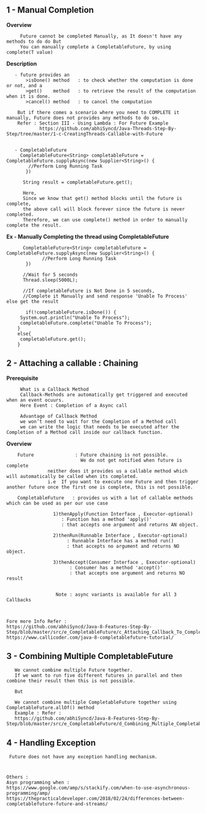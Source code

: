 
## 1 - Manual Completion

   **Overview**
   
	     Future cannot be completed Manually, as It doesn't have any methods to do do But 
	     You can manually complete a CompletableFuture, by using complete(T value)
     
     
   **Description**
   
	   - future provides an 
	       >isDone() method   : to check whether the computation is done or not, and a 
	       >get()    method   : to retrieve the result of the computation when it is done. 
	       >cancel() method   : to cancel the computation

		But if there comes a scenario where you need to COMPLETE it manually, Future does not provides any methods to do so.
		Refer : Section III - Using Lambda : For Future Example
		        https://github.com/abhiSyncd/Java-Threads-Step-By-Step/tree/master/1-c-CreatingThreads-Callable-with-Future


	   - CompletableFuture
	     CompletableFuture<String> completableFuture = CompletableFuture.supplyAsync(new Supplier<String>() {
		    //Perform Long Running Task
	       })

	      String result = completableFuture.get(); 

	      Here,
	      Since we know that get() method blocks until the future is complete, 
	      the above call will block forever since the future is never completed. 
	      Therefore, we can use complete() method in order to manually complete the result.
	
	
   **Ex - Manually Completing the thread using CompletableFuture**
		  
	      CompletableFuture<String> completableFuture = CompletableFuture.supplyAsync(new Supplier<String>() {
			     //Perform Long Running Task
	       })

	      //Wait for 5 seconds 
	      Thread.sleep(5000L);  

	      //If completableFuture is Not Done in 5 seconds, 
	      //Complete it Manually and send response 'Unable To Process' else get the result 

	       if(!completableFuture.isDone()) {
		 System.out.println("Unable To Process");
		 completableFuture.complete("Unable To Process");
		}
		else{
		 completableFuture.get();
		}
	
	
## 2 - Attaching  a callable : Chaining 
   
   
   **Prerequisite**
   
	     What is a Callback Method
	     Callback-Methods are automatically get triggered and executed when an event ocuurs.
	     Here Event : Completion of a Async call

	     Advantage of Callback Method
	     we won’t need to wait for the Completion of a Method call
	     we can write the logic that needs to be executed after the Completion of a Method call inside our callback function.


  **Overview**
  
	    Future               : Future chaining is not possible. 
	                           We do not get notified when future is complete
				   neither does it provides us a callable method which will automatically be called when its completed.
				   i.e  If you want to execute one Future and then trigger another future once the first one is complete, this is not possible.

	    CompletableFuture   : provides us with a lot of callable methods which can be used as per our use case

				     1)thenApply(Function Interface , Executor-optional)  
						: Function has a method 'apply()'  
						: that accepts one argument and returns AN object. 

				     2)thenRun(Runnable Interface , Executor-optional)      
					      : Runnable Interface has a method run() 
					      : that accepts no argument and returns NO object.

				     3)thenAccept(Consumer Interface , Executor-optional)   
					       : Consumer has a method 'accept()' 
					       : that accepts one argument and returns NO result 


				      Note : async variants is available for all 3 Callbacks  



	Fore more Info Refer : 
	https://github.com/abhiSyncd/Java-8-Features-Step-By-Step/blob/master/src/e_CompletableFuture/c_Attaching_Callback_To_CompletableFuture
	https://www.callicoder.com/java-8-completablefuture-tutorial/



## 3 - Combining Multiple CompletableFuture
   
       We cannot combine multiple Future together. 
       If we want to run five different futures in parallel and then combine their result then this is not possible.
     
       But 
       
       We cannot combine multiple CompletableFuture together using CompletableFuture.allOf() method
       Example : Refer : 
       https://github.com/abhiSyncd/Java-8-Features-Step-By-Step/blob/master/src/e_CompletableFuture/d_Combining_Multiple_CompletableFuture



## 4 - Handling Exception

     Future does not have any exception handling mechanism.
     
     

# 

    Others : 
    Asyn programming when : https://www.google.com/amp/s/stackify.com/when-to-use-asynchronous-programming/amp/
    https://thepracticaldeveloper.com/2018/02/24/differences-between-completablefuture-future-and-streams/


